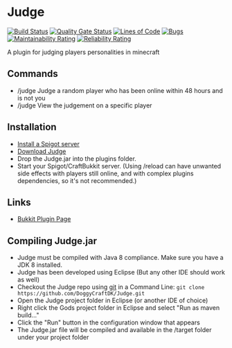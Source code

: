 Judge
======

[![Build Status](https://travis-ci.com/DoggyCraftDK/Judge.svg?branch=master)](https://travis-ci.com/DoggyCraftDK/Judge)
[![Quality Gate Status](https://sonarcloud.io/api/project_badges/measure?project=DoggyCraftDK_Judge&metric=alert_status)](https://sonarcloud.io/dashboard?id=DoggyCraftDK_Judge)
[![Lines of Code](https://sonarcloud.io/api/project_badges/measure?project=DoggyCraftDK_Judge&metric=ncloc)](https://sonarcloud.io/dashboard?id=DoggyCraftDK_Judge)
[![Bugs](https://sonarcloud.io/api/project_badges/measure?project=DoggyCraftDK_Judge&metric=bugs)](https://sonarcloud.io/dashboard?id=DoggyCraftDK_Judge)
[![Maintainability Rating](https://sonarcloud.io/api/project_badges/measure?project=DoggyCraftDK_Judge&metric=sqale_rating)](https://sonarcloud.io/dashboard?id=DoggyCraftDK_Judge)
[![Reliability Rating](https://sonarcloud.io/api/project_badges/measure?project=DoggyCraftDK_Judge&metric=reliability_rating)](https://sonarcloud.io/dashboard?id=DoggyCraftDK_Judge)

A plugin for judging players personalities in minecraft

Commands
---------
* /judge Judge a random player who has been online within 48 hours and is not you
* /judge <playername> View the judgement on a specific player


Installation
---------
*	[Install a Spigot server](https://github.com/DoggyCraftDK/Judge/#obtain-a-build-of-spigot)
*	[Download Judge](https://github.com/DoggyCraftDK/Judge/#download)
*	Drop the Judge.jar into the plugins folder.
*	Start your Spigot/CraftBukkit server. (Using /reload can have unwanted side effects with players still online, and with complex plugins dependencies, so it's not recommended.)

Links
---------

* [Bukkit Plugin Page](https://dev.bukkit.org/bukkit-plugins/judge/)

Compiling Judge.jar
---------
*	Judge must be compiled with Java 8 compliance. Make sure you have a JDK 8 installed.
*	Judge has been developed using Eclipse (But any other IDE should work as well)
*	Checkout the Judge repo using [git](https://git-scm.com/downloads) in a Command Line: `git clone https://github.com/DoggyCraftDK/Judge.git`
*	Open the Judge project folder in Eclipse (or another IDE of choice)
*	Right click the Gods project folder in Eclipse and select "Run as maven build..."
*	Click the "Run" button in the configuration window that appears
*	The Judge.jar file will be compiled and available in the /target folder under your project folder


